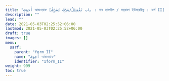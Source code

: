 ```yaml
---
title: "أَجوَف আজওয়াফ [باب تَفْعِيْلٌ/صَرَّفَ يُصَرِّفُ । বাব তাফয়িল / সররাফা ইউসাররিফু । ফর্ম II]"
description: ""
lead: ""
date: 2021-05-03T02:25:52+06:00
lastmod: 2021-05-03T02:25:52+06:00
draft: true
images: []
menu: 
  sarf:
    parent: "form_II"
    name: "أَجوَف আজওয়াফ"
    identifier: "1form_II"
weight: 999
toc: true
---
```



